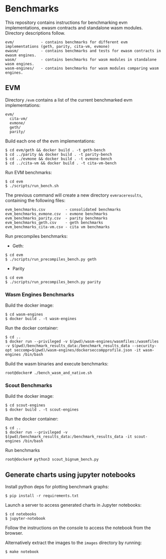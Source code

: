 # Benchmarks

This repository contains instructions for benchmarking evm implementations, ewasm contracts and standalone wasm modules. Directory descriptions follow.

```
evm/            - contains benchmarks for different evm implementations (geth, parity, cita-vm, evmone)
ewasm/          - contains benchmarks and tests for ewasm contracts in ewasm engines.
wasm/           - contains benchmarks for wasm modules in standalone wasm engines.
wasm-engines/   - contains benchmarks for wasm modules comparing wasm engines.
```

## EVM

Directory `/evm` contains a list of the current benchmarked evm implementations:

```
evm/
  cita-vm/
  evmone/
  geth/
  parity/
```

Build each one of the evm implementations:

```shell
$ cd evm/geth && docker build . -t geth-bench
$ cd ../parity && docker build . -t parity-bench
$ cd ../evmone && docker build . -t evmone-bench
$ cd ../cita-vm && docker build . -t cita-vm-bench
```

Run EVM benchmarks:

```shell
$ cd evm
$ ./scripts/run_bench.sh
```

The previous command will create a new directory `evmraceresults`, containing the following files:

```
evm_benchmarks.csv         - consolidated benchmarks
evm_benchmarks_evmone.csv  - evmone benchmarks
evm_benchmarks_parity.csv  - parity benchmarks
evm_benchmarks_geth.csv    - geth benchmarks
evm_benchmarks_cita-vm.csv - cita vm benchmarks
```

Run precompiles benchmarks:

- Geth:

```shell
$ cd evm
$ ./scripts/run_precompiles_bench.py geth 
```

- Parity
```shell
$ cd evm
$ ./scripts/run_precompiles_bench.py parity
```

### Wasm Engines Benchmarks

Build the docker image:

```shell
$ cd wasm-engines
$ docker build . -t wasm-engines
```

Run the docker container:

```shell
$ cd ..
$ docker run --privileged -v $(pwd)/wasm-engines/wasmfiles:/wasmfiles -v $(pwd)/benchmark_results_data:/benchmark_results_data --security-opt seccomp=$(pwd)/wasm-engines/dockerseccompprofile.json -it wasm-engines /bin/bash
```

Build the wasm binaries and execute benchmarks:

```shell
root@docker# ./bench_wasm_and_native.sh
```

### Scout Benchmarks

Build the docker image:

```shell
$ cd scout-engines
$ docker build . -t scout-engines
```

Run the docker container:

```shell
$ cd ..
$ docker run --privileged -v $(pwd)/benchmark_results_data:/benchmark_results_data -it scout-engines /bin/bash
```

Run benchmarks

```shell
root@docker# python3 scout_bignum_bench.py
```

## Generate charts using jupyter notebooks

Install python deps for plotting benchmark graphs:

```shell
$ pip install -r requirements.txt
```

Launch a server to access generated charts in Jupyter notebooks:

```shell
$ cd notebooks
$ jupyter-notebook
```

Follow the instructions on the console to access the notebook from the browser.

Alternatively extract the images to the `images` directory by running:

```shell
$ make notebook
```
